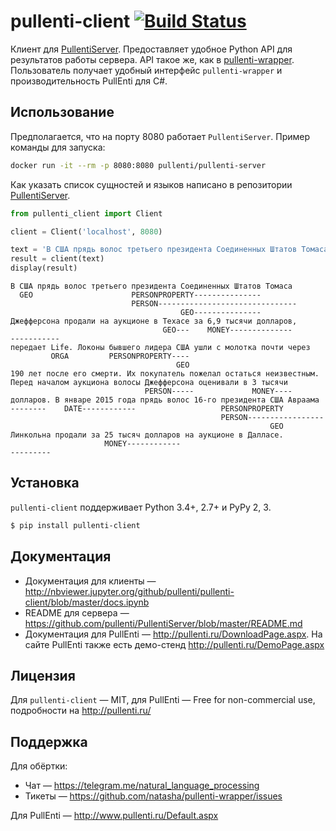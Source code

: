 # pullenti-client [![Build Status](https://travis-ci.org/pullenti/pullenti-client.svg?branch=master)](https://travis-ci.org/pullenti/pullenti-client)

Клиент для [PullentiServer](https://github.com/pullenti/PullentiServer). Предоставляет удобное Python API для результатов работы сервера. API такое же, как в [pullenti-wrapper](https://github.com/pullenti/pullenti-wrapper). Пользователь получает удобный интерфейс `pullenti-wrapper` и производительность PullEnti для C#.

## Использование

Предполагается, что на порту 8080 работает `PullentiServer`. Пример команды для запуска:

```bash
docker run -it --rm -p 8080:8080 pullenti/pullenti-server
```

Как указать список сущностей и языков написано в репозитории [PullentiServer](https://github.com/pullenti/PullentiServer).


```python
from pullenti_client import Client

client = Client('localhost', 8080)

text = 'В США прядь волос третьего президента Соединенных Штатов Томаса Джефферсона продали на аукционе в Техасе за 6,9 тысячи долларов, передает Life. Локоны бывшего лидера США ушли с молотка почти через 190 лет после его смерти. Их покупатель пожелал остаться неизвестным. Перед началом аукциона волосы Джефферсона оценивали в 3 тысячи долларов. В январе 2015 года прядь волос 16-го президента США Авраама Линкольна продали за 25 тысяч долларов на аукционе в Далласе. Выставленную на аукцион прядь срезал начальник медицинской службы Армии США Джозеф Барнс после того, как Линкольн был застрелен 14 апреля 1865 года Джоном Бутом. Томас Джефферсон был автором Декларации независимости США и третьим президентом страны (1801-1809 годы). Авраам Линкольн — первый президент от Республиканской партии США в 1861-1865 годах, национальный герой США.'
result = client(text)
display(result)
```
```
В США прядь волос третьего президента Соединенных Штатов Томаса 
  GEO                      PERSONPROPERTY---------------        
                           PERSON-------------------------------
                                      GEO---------------        
Джефферсона продали на аукционе в Техасе за 6,9 тысячи долларов, 
                                  GEO---    MONEY--------------  
-----------                                                      
передает Life. Локоны бывшего лидера США ушли с молотка почти через 
         ORGA         PERSONPROPERTY----                            
                                     GEO                            
190 лет после его смерти. Их покупатель пожелал остаться неизвестным. 
Перед началом аукциона волосы Джефферсона оценивали в 3 тысячи 
                              PERSON-----             MONEY----
долларов. В январе 2015 года прядь волос 16-го президента США Авраама 
--------    DATE------------                   PERSONPROPERTY         
                                               PERSON-----------------
                                                          GEO         
Линкольна продали за 25 тысяч долларов на аукционе в Далласе.
                     MONEY------------                       
---------                                                 

```

## Установка

`pullenti-client` поддерживает Python 3.4+, 2.7+ и PyPy 2, 3.

```bash
$ pip install pullenti-client
```

## Документация

- Документация для клиенты — http://nbviewer.jupyter.org/github/pullenti/pullenti-client/blob/master/docs.ipynb
- README для сервера — https://github.com/pullenti/PullentiServer/blob/master/README.md
- Документация для PullEnti — http://pullenti.ru/DownloadPage.aspx. На сайте PullEnti также есть демо-стенд http://pullenti.ru/DemoPage.aspx

## Лицензия

Для `pullenti-client` — MIT, для PullEnti — Free for non-commercial use, подробности на http://pullenti.ru/

## Поддержка

Для обёртки:
- Чат — https://telegram.me/natural_language_processing
- Тикеты — https://github.com/natasha/pullenti-wrapper/issues

Для PullEnti — http://www.pullenti.ru/Default.aspx

